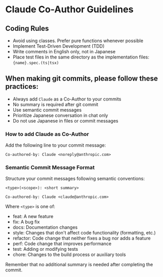 # Claude Co-Author Guidelines

## Coding Rules

- Avoid using classes. Prefer pure functions whenever possible
- Implement Test-Driven Development (TDD)
- Write comments in English only, not in Japanese
- Place test files in the same directory as the implementation files: `{name}.spec.(ts|tsx)`

## When making git commits, please follow these practices:

- Always add `Claude` as a Co-Author to your commits
- No summary is required after git commit
- Use semantic commit messages
- Prioritize Japanese conversation in chat only
- Do not use Japanese in files or commit messages

### How to add Claude as Co-Author

Add the following line to your commit message:

```
Co-authored-by: Claude <noreply@anthropic.com>
```

### Semantic Commit Message Format

Structure your commit messages following semantic conventions:

```
<type>(<scope>): <short summary>

Co-authored-by: Claude <claude@anthropic.com>
```

Where `<type>` is one of:
- feat: A new feature
- fix: A bug fix
- docs: Documentation changes
- style: Changes that don't affect code functionality (formatting, etc.)
- refactor: Code change that neither fixes a bug nor adds a feature
- perf: Code change that improves performance
- test: Adding or modifying tests
- chore: Changes to the build process or auxiliary tools

Remember that no additional summary is needed after completing the commit.